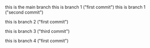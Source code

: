 this is the main branch
this is branch 1 ("first commit")
this is branch 1 ("second commit")

this is branch 2 ("first commit")

this is branch 3 ("third commit")

this is branch 4 ("first commit")